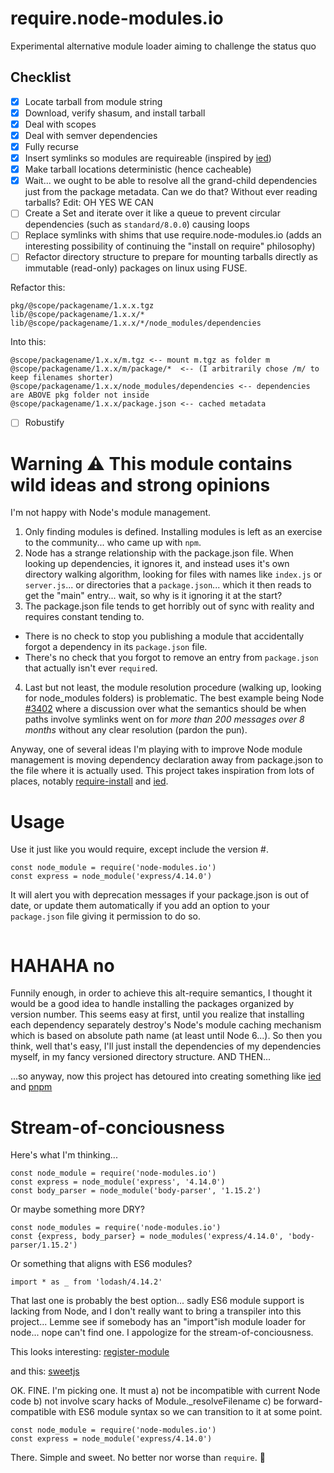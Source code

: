 # require.node-modules.io
Experimental alternative module loader aiming to challenge the status quo

## Checklist
- [x] Locate tarball from module string
- [x] Download, verify shasum, and install tarball
- [x] Deal with scopes
- [x] Deal with semver dependencies
- [x] Fully recurse
- [x] Insert symlinks so modules are requireable (inspired by [ied](http://registry.node-modules.io/_browse/#/ied))
- [x] Make tarball locations deterministic (hence cacheable)
- [x] Wait... we ought to be able to resolve all the grand-child dependencies just from the package metadata. Can we do that? Without ever reading tarballs? Edit: OH YES WE CAN
- [ ] Create a Set and iterate over it like a queue to prevent circular dependencies (such as `standard/8.0.0`) causing loops
- [ ] Replace symlinks with shims that use require.node-modules.io (adds an interesting possibility of continuing the "install on require" philosophy)
- [ ] Refactor directory structure to prepare for mounting tarballs directly as immutable (read-only) packages on linux using FUSE.

Refactor this:

```
pkg/@scope/packagename/1.x.x.tgz
lib/@scope/packagename/1.x.x/*
lib/@scope/packagename/1.x.x/*/node_modules/dependencies
```
Into this:
```
@scope/packagename/1.x.x/m.tgz <-- mount m.tgz as folder m
@scope/packagename/1.x.x/m/package/*  <-- (I arbitrarily chose /m/ to keep filenames shorter)
@scope/packagename/1.x.x/node_modules/dependencies <-- dependencies are ABOVE pkg folder not inside
@scope/packagename/1.x.x/package.json <-- cached metadata
```

- [ ] Robustify

# Warning :warning: This module contains wild ideas and strong opinions
I'm not happy with Node's module management.

1. Only finding modules is defined. Installing modules is left as an exercise to the community... who came up with `npm`.
2. Node has a strange relationship with the package.json file. When looking up dependencies, it ignores it, and instead
   uses it's own directory walking algorithm, looking for files with names like `index.js` or `server.js`... or
   directories that a `package.json`... which it then reads to get the "main" entry... wait, so why is it ignoring it
   at the start?
3. The package.json file tends to get horribly out of sync with reality and requires constant tending to.
  - There is no check to stop you publishing a module that accidentally forgot a dependency in its `package.json` file.
  - There's no check that you forgot to remove an entry from `package.json` that actually isn't ever `require`d.
4. Last but not least, the module resolution procedure (walking up, looking for node_modules folders) is problematic.
   The best example being Node [#3402](https://github.com/nodejs/node/issues/3402) where a discussion over
   what the semantics should be when paths involve symlinks went on for *more than 200 messages over 8 months* without
   any clear resolution (pardon the pun).

Anyway, one of several ideas I'm playing with to improve Node module management is moving dependency declaration
away from package.json to the file where it is actually used. This project takes inspiration from lots of places,
notably [require-install] and [ied].

# Usage

Use it just like you would require, except include the version #.

```
const node_module = require('node-modules.io')
const express = node_module('express/4.14.0')
```

It will alert you with deprecation messages if your package.json is
out of date, or update them automatically if you add an option to your `package.json` file giving it permission to do so.

```json

```

# HAHAHA no
Funnily enough, in order to achieve this alt-require semantics, I thought it would be a good idea to handle installing the packages organized by version number. This seems easy at first, until you realize that installing each dependency separately destroy's Node's module caching mechanism which is based on absolute path name (at least until Node 6...). So then you think, well that's easy, I'll just install the dependencies of my dependencies myself, in my fancy versioned directory structure. AND THEN... 

...so anyway, now this project has detoured into creating something like [ied] and [pnpm]

# Stream-of-conciousness
Here's what I'm thinking...

```
const node_module = require('node-modules.io')
const express = node_module('express', '4.14.0')
const body_parser = node_module('body-parser', '1.15.2')

```

Or maybe something more DRY?

```
const node_modules = require('node-modules.io')
const {express, body_parser} = node_modules('express/4.14.0', 'body-parser/1.15.2')

```

Or something that aligns with ES6 modules?
```
import * as _ from 'lodash/4.14.2'
```

That last one is probably the best option... sadly ES6 module support is lacking from Node, and I don't really want to bring a transpiler into this project... Lemme see if somebody has an "import"ish module loader for node... nope can't find one. I appologize for the stream-of-conciousness.

This looks interesting: [register-module](http://registry.node-modules.io/_browse/#/register-module)

and this: [sweetjs](http://sweetjs.org/)

OK. FINE. I'm picking one. It must
a) not be incompatible with current Node code
b) not involve scary hacks of Module._resolveFilename
c) be forward-compatible with ES6 module syntax so we can transition to it at some point.

```
const node_module = require('node-modules.io')
const express = node_module('express/4.14.0')
```

There. Simple and sweet. No better nor worse than `require`. :shrug:

[ied]: https://local-npm.node-modules.io/#/ied
[require-install]: https://local-npm.node-modules.io/#/require-install
[pnpm]: https://local-npm.node-modules.io/#/pnpm
